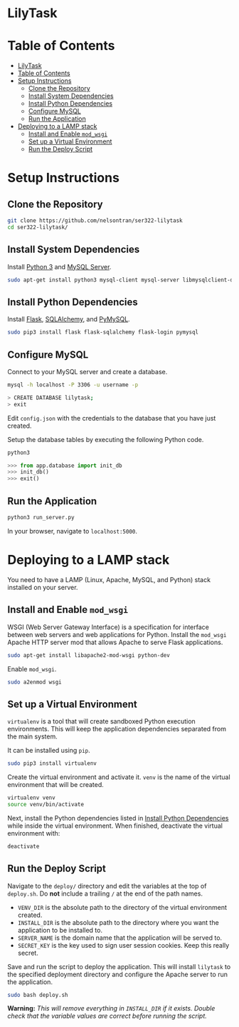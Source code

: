 # LilyTask

# Table of Contents

- [LilyTask](#lilytask)
- [Table of Contents](#table-of-contents)
- [Setup Instructions](#setup-instructions)
	- [Clone the Repository](#clone-the-repository)
	- [Install System Dependencies](#install-system-dependencies)
	- [Install Python Dependencies](#install-python-dependencies)
	- [Configure MySQL](#configure-mysql)
	- [Run the Application](#run-the-application)
- [Deploying to a LAMP stack](#deploying-to-a-lamp-stack)
	- [Install and Enable `mod_wsgi`](#install-and-enable-mod_wsgi)
	- [Set up a Virtual Environment](#set-up-a-virtual-environment)
	- [Run the Deploy Script](#run-the-deploy-script)

# Setup Instructions

## Clone the Repository

```bash
git clone https://github.com/nelsontran/ser322-lilytask
cd ser322-lilytask/
```

## Install System Dependencies

Install [Python 3](https://www.python.org/) and [MySQL Server](https://www.mysql.com/).

```bash
sudo apt-get install python3 mysql-client mysql-server libmysqlclient-dev
```

## Install Python Dependencies

Install [Flask](http://flask.pocoo.org/), [SQLAlchemy](http://www.sqlalchemy.org/), and [PyMySQL](https://github.com/PyMySQL/PyMySQL).

```bash
sudo pip3 install flask flask-sqlalchemy flask-login pymysql
```

## Configure MySQL

Connect to your MySQL server and create a database.

```bash
mysql -h localhost -P 3306 -u username -p

> CREATE DATABASE lilytask;
> exit
```

Edit `config.json` with the credentials to the database that you have just created.

Setup the database tables by executing the following Python code.

```python
python3

>>> from app.database import init_db
>>> init_db()
>>> exit()
```

## Run the Application

```bash
python3 run_server.py
```

In your browser, navigate to `localhost:5000`.

# Deploying to a LAMP stack

You need to have a LAMP (Linux, Apache, MySQL, and Python) stack installed on your server.

## Install and Enable `mod_wsgi`

WSGI (Web Server Gateway Interface) is a specification for interface between web servers and web applications for Python. Install the `mod_wsgi` Apache HTTP server mod that allows Apache to serve Flask applications.

```bash
sudo apt-get install libapache2-mod-wsgi python-dev
```

Enable `mod_wsgi`.

```bash
sudo a2enmod wsgi
```

## Set up a Virtual Environment

`virtualenv` is a tool that will create sandboxed Python execution environments. This will keep the application dependencies separated from the main system.

It can be installed using `pip`.

```bash
sudo pip3 install virtualenv
```

Create the virtual environment and activate it. `venv` is the name of the virtual environment that will be created.

```bash
virtualenv venv
source venv/bin/activate
```

Next, install the Python dependencies listed in [Install Python Dependencies](#install-python-dependencies) while inside the virtual environment. When finished, deactivate the virtual environment with:

```bash
deactivate
```

## Run the Deploy Script

Navigate to the `deploy/` directory and edit the variables at the top of `deploy.sh`. Do **not** include a trailing `/` at the end of the path names.

- `VENV_DIR` is the absolute path to the directory of the virtual environment created.
- `INSTALL_DIR` is the absolute path to the directory where you want the application to be installed to.
- `SERVER_NAME` is the domain name that the application will be served to.
- `SECRET_KEY` is the key used to sign user session cookies. Keep this really secret.

Save and run the script to deploy the application. This will install `lilytask` to the specified deployment directory and configure the Apache server to run the application.

```bash
sudo bash deploy.sh
```

**Warning:** *This will remove everything in `INSTALL_DIR` if it exists. Double check that the variable values are correct before running the script.*
